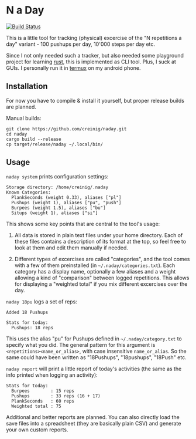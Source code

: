 # N a Day
[![Build Status](https://travis-ci.org/creinig/naday.svg?branch=master)](https://travis-ci.org/creinig/naday)

This is a little tool for tracking (physical) excercise of the "N repetitions a day" variant -
100 pushups per day, 10'000 steps per day etc.

Since I not only needed such a tracker, but also needed some playground project for learning [rust](https://www.rust-lang.org/),
this is implemented as CLI tool. Plus, I suck at GUIs. I personally run it in [termux](https://termux.com/) on my android phone.


## Installation

For now you have to compile & install it yourself, but proper release builds are planned.

Manual builds:

```
git clone https://github.com/creinig/naday.git
cd naday
cargo build --release
cp target/release/naday ~/.local/bin/
```

## Usage

`naday system` prints configuration settings:

```
Storage directory: /home/creinig/.naday
Known Categories:
  PlankSeconds (weight 0.33), aliases ["pl"]
  Pushups (weight 1), aliases ["pu", "push"]
  Burpees (weight 1.5), aliases ["bu"]
  Situps (weight 1), aliases ["si"]
```

This shows some key points that are central to the tool's usage:

1. All data is stored in plain text files under your home directory. Each of these files
   contains a description of its format at the top, so feel free to look at them and edit them manually if needed.

2. Different types of excercises are called "categories", and the tool comes with a few of them preinstalled
   (in `~/.naday/categories.txt`). Each category has a display name, optionally a few aliases and a weight 
   allowing a kind of "comparison" between logged repetitions. This allows for displaying a "weighted total"
   if you mix different excercises over the day.


`naday 18pu` logs a set of reps:

```
Added 18 Pushups

Stats for today:
  Pushups: 18 reps
```

This uses the alias "pu" for Pushups defined in `~/.naday/category.txt` to specify what you did.
The general pattern for this argument is `<repetitions><name_or_alias>`, with case insensitive
`name_or_alias`. So the same could have been
written as "18Pushups", "18pushups", "18Push" etc.


`naday report` will print a little report of today's activities (the same as the info printed
when logging an activity):

```
Stats for today:
  Burpees        : 15 reps
  Pushups        : 33 reps (16 + 17)
  PlankSeconds   : 60 reps
  Weighted total : 75
```

Additional and better reports are planned. You can also directly load the save files into a 
spreadsheet (they are basically plain CSV) and generate your own custom reports.
